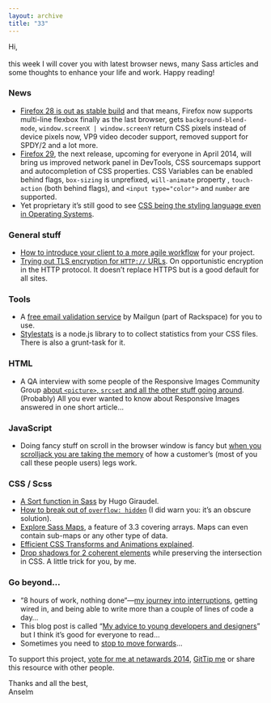 ```yaml
---
layout: archive
title: "33"
---
```



Hi,<br>
<br>
this week I will cover you with latest browser news, many Sass articles and some thoughts to enhance your life and work. Happy reading!

### News

- [Firefox 28 is out as stable build](https://developer.mozilla.org/en-US/Firefox/Releases/28) and that means, Firefox now supports multi-line flexbox finally as the last browser, gets `background-blend-mode`, `window.screenX | window.screenY` return CSS pixels instead of device pixels now, VP9 video decoder support, removed support for SPDY/2 and a lot more.
- [Firefox 29](https://developer.mozilla.org/en-US/Firefox/Releases/29), the next release, upcoming for everyone in April 2014, will bring us improved network panel in DevTools, CSS sourcemaps support and autocompletion of CSS properties. CSS Variables can be enabled behind flags, `box-sizing` is unprefixed, `will-animate` property , `touch-action` (both behind flags), and `<input type="color">` and `number` are supported.
- Yet proprietary it’s still good to see [CSS being the styling language even in Operating Systems](http://dev.bowdenweb.com/css/pseudo/ms-trident-vendor-prefixed-pseudo-elements.html).

### General stuff

- [How to introduce your client to a more agile workflow](http://8gramgorilla.com/why-clients-should-be-more-agile/)  for your project.
- [Trying out TLS encryption for `HTTP://` URLs](http://www.mnot.net/blog/2014/03/17/trying_out_tls_for_http_urls). On opportunistic encryption in the HTTP protocol. It doesn’t replace HTTPS but is a good default for all sites.

### Tools

- A [free email validation service](http://blog.mailgun.com/post/free-email-validation-api-for-web-forms/) by Mailgun (part of Rackspace) for you to use.
- [Stylestats](https://github.com/t32k/stylestats) is a node.js library to to collect statistics from your CSS files. There is also a grunt-task for it.

### HTML

- A QA interview with some people of the Responsive Images Community Group [about `<picture>`, `srcset` and all the other stuff going around](http://alistapart.com/blog/post/picture-element-qa/). (Probably) All you ever wanted to know about Responsive Images answered in one short article…

### JavaScript

- Doing fancy stuff on scroll in the browser window is fancy but [when you scrolljack you are taking the memory](https://medium.com/design-idea/7764db6a9987) of how a customer’s (most of you call these people users) legs work.

### CSS / Scss

- [A Sort function in Sass](http://thesassway.com/advanced/implementing-bubble-sort-with-sass) by Hugo Giraudel.
- [How to break out of `overflow: hidden`](http://css-tricks.com/popping-hidden-overflow/) (I did warn you: it’s an obscure solution).
- [Explore Sass Maps](http://www.phase2technology.com/blog/exploring-maps-in-sass-3-3/), a feature of 3.3 covering arrays. Maps can even contain sub-maps or any other type of data.
- [Efficient CSS Transforms and Animations explained](http://blogs.adobe.com/webplatform/2014/03/18/css-animations-and-transitions-performance/).
- [Drop shadows for 2 coherent elements](http://helloanselm.com/2014/drop-shadows-for-two-coherent-elements-preserving-intersection-in-css/) while preserving the intersection in CSS. A little trick for you, by me.

### Go beyond…

- “8 hours of work, nothing done“—[my journey into interruptions](https://medium.com/on-coding/459d1842400), getting wired in, and being able to write more than a couple of lines of code a day…
- This blog post is called “[My advice to young developers and designers](http://www.andybudd.com/archives/2014/03/my_advice_to_young_designers_and_develop/)” but I think it’s good for everyone to read…
- Sometimes you need to [stop to move forwards](https://the-pastry-box-project.net/relly-annett-baker/2014-March-19#)…

To support this project, [vote for me at netawards 2014](https://thenetawards.com/vote/young-developer/anselm-hannemann/), [GitTip me](https://www.gittip.com/Anselm%20Hannemann/) or share this resource with other people.

Thanks and all the best,<br>
Anselm
